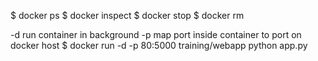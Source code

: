 
$ docker ps
$ docker inspect 
$ docker stop
$ docker rm


-d run container in background
-p map port inside container to port on docker host
$ docker run -d -p 80:5000 training/webapp python app.py
